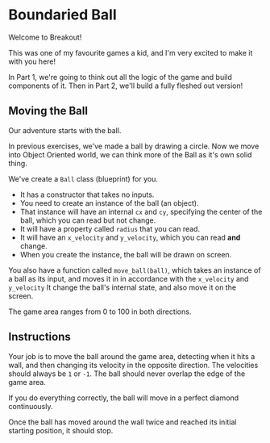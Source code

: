 # Boundaried Ball

Welcome to Breakout!

This was one of my favourite games a kid, and I'm very excited to make it with you here!

In Part 1, we're going to think out all the logic of the game and build components of it.
Then in Part 2, we'll build a fully fleshed out version!

## Moving the Ball

Our adventure starts with the ball.

In previous exercises, we've made a ball by drawing a circle.
Now we move into Object Oriented world, we can think more of the Ball as it's own solid thing.

We've create a `Ball` class (blueprint) for you.

- It has a constructor that takes no inputs.
- You need to create an instance of the ball (an object).
- That instance will have an internal `cx` and `cy`, specifying the center of the ball, which you can read but not change.
- It will have a property called `radius` that you can read.
- It will have an `x_velocity` and `y_velocity`, which you can read **and** change.
- When you create the instance, the ball will be drawn on screen.

You also have a function called `move_ball(ball)`, which takes an instance of a ball as its input, and moves it in in accordance with the `x_velocity` and `y_velocity`
It change the ball's internal state, and also move it on the screen.

The game area ranges from 0 to 100 in both directions.

## Instructions

Your job is to move the ball around the game area, detecting when it hits a wall, and then changing its velocity in the opposite direction.
The velocities should always be `1` or `-1`.
The ball should never overlap the edge of the game area.

If you do everything correctly, the ball will move in a perfect diamond continuously.

Once the ball has moved around the wall twice and reached its initial starting position, it should stop.
